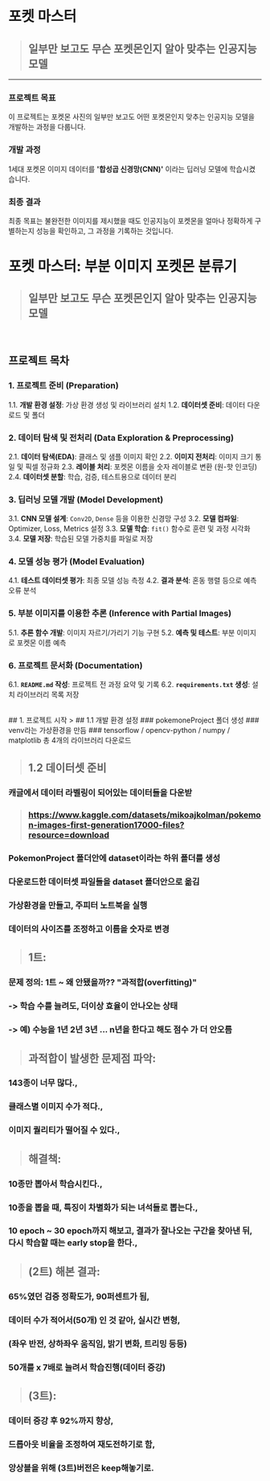 #  포켓 마스터 
> ## 일부만 보고도 무슨 포켓몬인지 알아 맞추는 인공지능 모델

---

### 프로젝트 목표

이 프로젝트는 포켓몬 사진의 일부만 보고도 어떤 포켓몬인지 맞추는 인공지능 모델을 개발하는 과정을 다룹니다. 

###  개발 과정
1세대 포켓몬 이미지 데이터를 **'합성곱 신경망(CNN)'** 이라는 딥러닝 모델에 학습시켰습니다. 

###  최종 결과
최종 목표는 불완전한 이미지를 제시했을 때도 인공지능이 포켓몬을 얼마나 정확하게 구별하는지 성능을 확인하고, 그 과정을 기록하는 것입니다.

#  포켓 마스터: 부분 이미지 포켓몬 분류기

> ## 일부만 보고도 무슨 포켓몬인지 알아 맞추는 인공지능 모델

<br>

##  프로젝트 목차

### 1. 프로젝트 준비 (Preparation)
   1.1. **개발 환경 설정**: 가상 환경 생성 및 라이브러리 설치
   1.2. **데이터셋 준비**: 데이터 다운로드 및 폴더 

### 2. 데이터 탐색 및 전처리 (Data Exploration & Preprocessing)
   2.1. **데이터 탐색(EDA)**: 클래스 및 샘플 이미지 확인
   2.2. **이미지 전처리**: 이미지 크기 통일 및 픽셀 정규화
   2.3. **레이블 처리**: 포켓몬 이름을 숫자 레이블로 변환 (원-핫 인코딩)
   2.4. **데이터셋 분할**: 학습, 검증, 테스트용으로 데이터 분리

### 3. 딥러닝 모델 개발 (Model Development)
   3.1. **CNN 모델 설계**: `Conv2D`, `Dense` 등을 이용한 신경망 구성
   3.2. **모델 컴파일**: Optimizer, Loss, Metrics 설정
   3.3. **모델 학습**: `fit()` 함수로 훈련 및 과정 시각화
   3.4. **모델 저장**: 학습된 모델 가중치를 파일로 저장

### 4. 모델 성능 평가 (Model Evaluation)
   4.1. **테스트 데이터셋 평가**: 최종 모델 성능 측정
   4.2. **결과 분석**: 혼동 행렬 등으로 예측 오류 분석

### 5. 부분 이미지를 이용한 추론 (Inference with Partial Images)
   5.1. **추론 함수 개발**: 이미지 자르기/가리기 기능 구현
   5.2. **예측 및 테스트**: 부분 이미지로 포켓몬 이름 예측

### 6. 프로젝트 문서화 (Documentation)
   6.1. **`README.md` 작성**: 프로젝트 전 과정 요약 및 기록
   6.2. **`requirements.txt` 생성**: 설치 라이브러리 목록 저장
   
<br>
## 1. 프로젝트 시작
> ## 1.1 개발 환경 설정
### pokemoneProject 폴더 생성
### venv라는 가상환경을 만듬
### tensorflow / opencv-python / numpy / matplotlib 총 4개의 라이브러리 다운로드

> ## 1.2 데이터셋 준비
### 캐글에서 데이터 라벨링이 되어있는 데이터들을 다운받
> ### https://www.kaggle.com/datasets/mikoajkolman/pokemon-images-first-generation17000-files?resource=download
### PokemonProject 폴더안에 dataset이라는 하위 폴더를 생성
### 다운로드한 데이터셋 파일들을 dataset 폴더안으로 옮김
### 가상환경을 만들고, 주피터 노트북을 실행
### 데이터의 사이즈를 조정하고 이름을 숫자로 변경

>## 1트: 
### 문제 정의: 1트 ~ 왜 안됐을까?? "과적합(overfitting)"
### -> 학습 수를 늘려도, 더이상 효율이 안나오는 상태
### -> 예) 수능을 1년 2년 3년 ... n년을 한다고 해도 점수 가 더 안오름

>## 과적합이 발생한 문제점 파악: 
### 143종이 너무 많다.,
### 클래스별 이미지 수가 적다.,
### 이미지 퀄리티가 떨어질 수 있다.,

>## 해결책: 
### 10종만 뽑아서 학습시킨다.,
### 10종을 뽑을 때, 특징이 차별화가 되는 녀석들로 뽑는다.,
### 10 epoch ~ 30 epoch까지 해보고, 결과가 잘나오는 구간을 찾아낸 뒤, 다시 학습할 때는 early stop을 한다.,

>## (2트) 해본 결과:
### 65%였던 검증 정확도가, 90퍼센트가 됨,
### 데이터 수가 적어서(50개) 인 것 같아, 실시간 변형,
### (좌우 반전, 상하좌우 움직임, 밝기 변화, 트리밍 등등)
### 50개를 x 7배로 늘려서 학습진행(데이터 증강)

>## (3트): 
### 데이터 증강 후 92%까지 향상,
### 드롭아웃 비율을 조정하여 재도전하기로 함,
### 앙상블을 위해 (3트)버전은 keep해놓기로.
